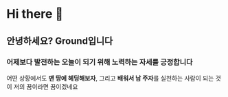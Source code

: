# Hi there 👋

## 안녕하세요? Ground입니다
### 어제보다 발전하는 오늘이 되기 위해 노력하는 자세를 긍정합니다
어떤 상황에서도 **맨 땅에 헤딩해보자**, 그리고 **배워서 남 주자**를 실천하는 사람이 되는 것이 저의 꿈이라면 꿈이겠네요
